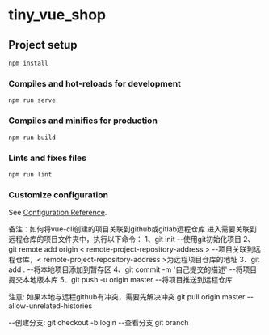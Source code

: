 # tiny_vue_shop

## Project setup
```
npm install
```

### Compiles and hot-reloads for development
```
npm run serve
```

### Compiles and minifies for production
```
npm run build
```

### Lints and fixes files
```
npm run lint
```

### Customize configuration
See [Configuration Reference](https://cli.vuejs.org/config/).



备注：如何将vue-cli创建的项目关联到github或gitlab远程仓库
进入需要关联到远程仓库的项目文件夹中，执行以下命令：
1、git init
--使用git初始化项目
2、git remote add origin < remote-project-repository-address >
--项目关联到远程仓库，< remote-project-repository-address >为远程项目仓库的地址
3、git add .
--将本地项目添加到暂存区
4、git commit -m '自己提交的描述'
--将项目提交本地版本库
5、git push -u origin master
--将项目推送到远程仓库

注意:
如果本地与远程github有冲突，需要先解决冲突
git pull origin master --allow-unrelated-histories


--创建分支:
git checkout -b login
--查看分支
git branch